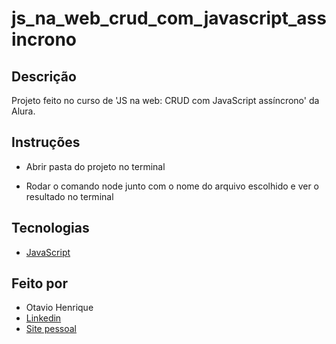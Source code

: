 # js_na_web_crud_com_javascript_assincrono

## Descrição

Projeto feito no curso de 'JS na web: CRUD com JavaScript assíncrono' da Alura.

## Instruções

- Abrir pasta do projeto no terminal

- Rodar o comando node junto com o nome do arquivo escolhido e ver o resultado no terminal

## Tecnologias

- [JavaScript](https://developer.mozilla.org/pt-BR/docs/Web/JavaScript)

## Feito por

- Otavio Henrique
- [Linkedin](https://www.linkedin.com/in/otavio-henrique-de-lima-e-silva-94076ba1/)
- [Site pessoal](https://otaviohls.vercel.app/)
